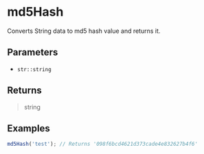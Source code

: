 # md5Hash <Lang dart js />

<NodeRequired en />

Converts String data to md5 hash value and returns it.

## Parameters

- `str::string`

## Returns

> string

## Examples

```javascript
md5Hash('test'); // Returns '098f6bcd4621d373cade4e832627b4f6'
```
